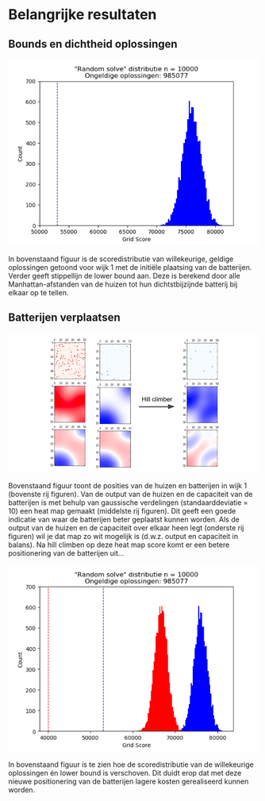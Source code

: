 # Belangrijke resultaten

## Bounds en dichtheid oplossingen

![alt text](Figures/distribution_normal.png)

In bovenstaand figuur is de scoredistributie van willekeurige, geldige oplossingen
getoond voor wijk 1 met de initiële plaatsing van de batterijen. Verder geeft
stippellijn de lower bound aan. Deze is berekend door alle Manhattan-afstanden
van de huizen tot hun dichtstbijzijnde batterij bij elkaar op te tellen.

## Batterijen verplaatsen

![alt text](Figures/reposition_hillclimber.png)

Bovenstaand figuur toont de posities van de huizen en batterijen in wijk 1 (bovenste
rij figuren). Van de output van de huizen en de capaciteit van de batterijen is
met behulp van gaussische verdelingen (standaarddeviatie = 10) een heat map gemaakt
(middelste rij figuren). Dit geeft een goede indicatie van waar de batterijen beter
geplaatst kunnen worden. Als de output van de huizen en de capaciteit over elkaar
heen legt (onderste rij figuren) wil je dat map zo wit mogelijk is (d.w.z. output
en capaciteit in balans). Na hill climben op deze heat map score komt er een betere
positionering van de batterijen uit...

![alt text](Figures/distribution_replace.png)

In bovenstaand figuur is te zien hoe de scoredistributie van de willekeurige
oplossingen én lower bound is verschoven. Dit duidt erop dat met deze nieuwe
positionering van de batterijen lagere kosten gerealiseerd kunnen worden.          

